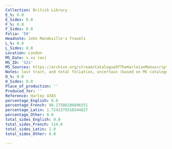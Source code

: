 ```yaml
---
Collection: British Library
E_%: 0.0
E_Sides: 0.0
F_%: 0.0
F_Sides: 0.0
Folia: '58'
Headnote: John Mandeville's Travels
L_%: 0.0
L_Sides: 0.0
Location: London
MS_Date: s.xv (ex)
MS_ID: '521'
MS_Sources: https://archive.org/stream/CatalogueOfTheHarleianManuscripts3/Catalogue_of_the_Harleian_Manuscripts_3#page/n147/mode/2up
Notes: last tract, and total foliation, uncertain (based on MS catalogue)
O_%: 0.0
O_Sides: 0.0
Place_of_production: ''
Produced_for: ''
Reference: Harley 4383
percentage_English: 0.0
percentage_French: 98.27586206896551
percentage_Latin: 1.7241379310344827
percentage_Other: 0.0
total_sides_English: 0.0
total_sides_French: 114.0
total_sides_Latin: 2.0
total_sides_Other: 0.0

---
```


